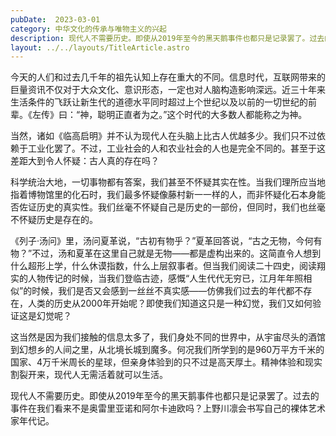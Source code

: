 ```yaml
---
pubDate:  2023-03-01
category: 中华文化的传承与唯物主义的兴起
description: 现代人不需要历史。即使从2019年至今的黑天鹅事件也都只是记录罢了。过去的事件在我们看来不是奥雷里亚诺和阿尔卡迪欧吗？上野川凛会书写自己的裸体艺术家年代记。
layout: ../../layouts/TitleArticle.astro
---
```


今天的人们和过去几千年的祖先认知上存在重大的不同。信息时代，互联网带来的巨量资讯不仅对于大众文化、意识形态，一定也对人脑构造影响深远。近三十年来生活条件的飞跃让新生代的道德水平同时超过上个世纪以及以前的一切世纪的前辈。《左传》曰：“神，聪明正直者为之。”这个时代的大多数人都能称之为神。

当然，诸如《临高启明》并不认为现代人在头脑上比古人优越多少。我们只不过依赖于工业化罢了。不过，工业社会的人和农业社会的人也是完全不同的。甚至于这差距大到令人怀疑：古人真的存在吗？

科学统治大地，一切事物都有答案，我们甚至不怀疑其实在性。当我们理所应当地指着博物馆里的化石时，我们最多怀疑像藤村新一一样的人，而非怀疑化石本身能否佐证历史的真实性。我们丝毫不怀疑自己是历史的一部份，但同时，我们也丝毫不怀疑历史是存在的。

《列子·汤问》里，汤问夏革说，“古初有物乎？”夏革回答说，“古之无物，今何有物？”不过，汤和夏革在这里自己就是无物——都是虚构出来的。这简直令人想到什么超形上学，什么休谟指数，什么上层叙事者。但当我们阅读二十四史，阅读翔实的人物传记的时候，当我们登临古迹，感慨“人生代代无穷已，江月年年照相似”的时候，我们是否又会感到一丝丝不真实感——仿佛我们过去的年代都不存在，人类的历史从2000年开始呢？即使我们知道这只是一种幻觉，我们又如何验证这是幻觉呢？

这当然是因为我们接触的信息太多了，我们身处不同的世界中，从宇宙尽头的酒馆到幻想乡的人间之里，从北境长城到魔多。何况我们所学到的是960万平方千米的国家、4万千米周长的星球，但亲身体验到的只不过是高天厚土。精神体验和现实割裂开来，现代人无需活着就可以生活。

现代人不需要历史。即使从2019年至今的黑天鹅事件也都只是记录罢了。过去的事件在我们看来不是奥雷里亚诺和阿尔卡迪欧吗？上野川凛会书写自己的裸体艺术家年代记。
